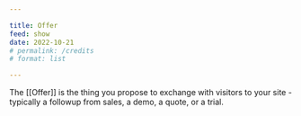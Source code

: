 ```yaml
---

title: Offer
feed: show
date: 2022-10-21
# permalink: /credits
# format: list

---
```


The [[Offer]] is the thing you propose to exchange with visitors to your site - typically a followup from sales, a demo, a quote, or a trial.